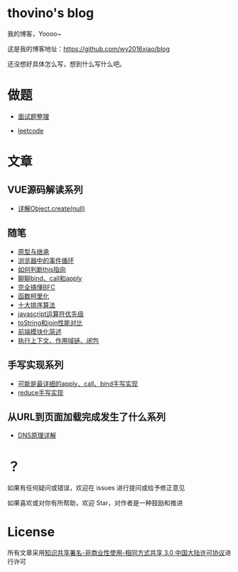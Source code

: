 # thovino's blog

我的博客，Yoooo~  

这是我的博客地址：https://github.com/wy2016xiao/blog

还没想好具体怎么写，想到什么写什么吧。


# 做题

- [面试题整理](https://github.com/wy2016xiao/blog/blob/master/questions/questions.md)

- [leetcode](https://github.com/wy2016xiao/leetcode)

# 文章

## VUE源码解读系列
- [详解Object.create(null)](https://github.com/wy2016xiao/blog/blob/master/articles/vue源码解读/详解Object.create(null).md)

## 随笔
- [原型与继承](https://github.com/wy2016xiao/blog/blob/master/anything/%E5%8E%9F%E5%9E%8B%E4%B8%8E%E7%BB%A7%E6%89%BF.md)
- [浏览器中的事件循环](https://github.com/wy2016xiao/blog/blob/master/anything/%E6%B5%8F%E8%A7%88%E5%99%A8%E4%B8%AD%E7%9A%84%E4%BA%8B%E4%BB%B6%E5%BE%AA%E7%8E%AF.md)
- [如何判断this指向](https://github.com/wy2016xiao/blog/blob/master/anything/%E5%A6%82%E4%BD%95%E5%88%A4%E6%96%ADthis%E6%8C%87%E5%90%91.md)
- [聊聊bind、call和apply](https://github.com/wy2016xiao/blog/blob/master/anything/%E8%81%8A%E8%81%8Abind%E3%80%81call%E5%92%8Capply.md)
- [完全搞懂BFC](https://github.com/wy2016xiao/blog/blob/master/anything/%E5%AE%8C%E5%85%A8%E6%90%9E%E6%87%82BFC.md)
- [函数柯里化](https://github.com/wy2016xiao/blog/blob/master/anything/%E5%87%BD%E6%95%B0%E6%9F%AF%E9%87%8C%E5%8C%96.md)
- [十大排序算法](https://github.com/wy2016xiao/blog/blob/master/anything/%E5%8D%81%E5%A4%A7%E6%8E%92%E5%BA%8F%E7%AE%97%E6%B3%95%2B%E5%8A%A8%E5%9B%BE.md)
- [javascript运算符优先级](https://github.com/wy2016xiao/blog/blob/master/anything/javascript%E8%BF%90%E7%AE%97%E7%AC%A6%E4%BC%98%E5%85%88%E7%BA%A7.md)
- [toString和join性能对比](https://github.com/wy2016xiao/blog/blob/master/anything/toString%E5%92%8Cjoin%E6%80%A7%E8%83%BD%E5%AF%B9%E6%AF%94.md)
- [前端模块化简述](https://github.com/wy2016xiao/blog/blob/master/articles/%E5%89%8D%E7%AB%AF%E6%A8%A1%E5%9D%97%E5%8C%96.md)
- [执行上下文、作用域链、闭包](https://github.com/wy2016xiao/blog/blob/master/articles/%E6%89%A7%E8%A1%8C%E4%B8%8A%E4%B8%8B%E6%96%87%E3%80%81%E4%BD%9C%E7%94%A8%E5%9F%9F%E9%93%BE%E3%80%81%E9%97%AD%E5%8C%85.md)

## 手写实现系列
- [可能是最详细的apply、call、bind手写实现](https://github.com/wy2016xiao/blog/blob/master/articles/%E6%89%8B%E5%86%99%E4%BB%A3%E7%A0%81/%E5%8F%AF%E8%83%BD%E6%98%AF%E6%9C%80%E8%AF%A6%E7%BB%86%E7%9A%84apply%E3%80%81call%E3%80%81bind%E6%89%8B%E5%86%99%E5%AE%9E%E7%8E%B0.md)
- [reduce手写实现](https://github.com/wy2016xiao/blog/blob/master/articles/%E6%89%8B%E5%86%99%E4%BB%A3%E7%A0%81/reduce%E6%89%8B%E5%86%99%E5%AE%9E%E7%8E%B0.md)

## 从URL到页面加载完成发生了什么系列
- [DNS原理详解](https://github.com/wy2016xiao/blog/blob/master/articles/DNS%E5%8E%9F%E7%90%86%E8%AF%A6%E8%A7%A3.md)

# ？

如果有任何疑问或错误，欢迎在 issues 进行提问或给予修正意见

如果喜欢或对你有所帮助，欢迎 Star，对作者是一种鼓励和推进

# License

所有文章采用[知识共享署名-非商业性使用-相同方式共享 3.0 中国大陆许可协议](https://creativecommons.org/licenses/by-nc-sa/3.0/cn/)进行许可
